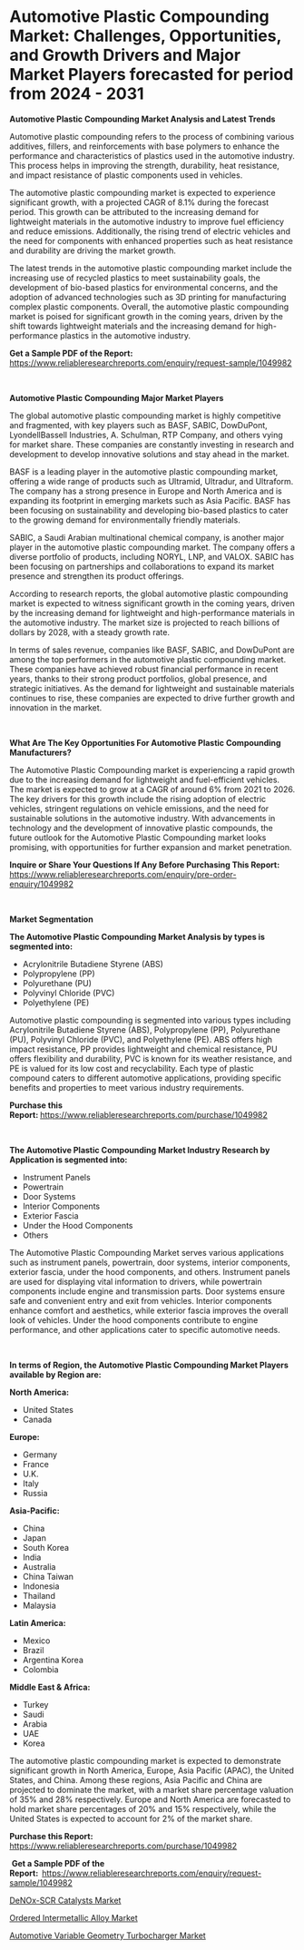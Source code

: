 <p><h1>Automotive Plastic Compounding Market: Challenges, Opportunities, and Growth Drivers and Major Market Players forecasted for period from 2024 - 2031</h1></p><p><strong>Automotive Plastic Compounding Market Analysis and Latest Trends</strong></p>
<p><p>Automotive plastic compounding refers to the process of combining various additives, fillers, and reinforcements with base polymers to enhance the performance and characteristics of plastics used in the automotive industry. This process helps in improving the strength, durability, heat resistance, and impact resistance of plastic components used in vehicles.</p><p>The automotive plastic compounding market is expected to experience significant growth, with a projected CAGR of 8.1% during the forecast period. This growth can be attributed to the increasing demand for lightweight materials in the automotive industry to improve fuel efficiency and reduce emissions. Additionally, the rising trend of electric vehicles and the need for components with enhanced properties such as heat resistance and durability are driving the market growth.</p><p>The latest trends in the automotive plastic compounding market include the increasing use of recycled plastics to meet sustainability goals, the development of bio-based plastics for environmental concerns, and the adoption of advanced technologies such as 3D printing for manufacturing complex plastic components. Overall, the automotive plastic compounding market is poised for significant growth in the coming years, driven by the shift towards lightweight materials and the increasing demand for high-performance plastics in the automotive industry.</p></p>
<p><strong>Get a Sample PDF of the Report:&nbsp;</strong> <a href="https://www.reliableresearchreports.com/enquiry/request-sample/1049982">https://www.reliableresearchreports.com/enquiry/request-sample/1049982</a></p>
<p>&nbsp;</p>
<p><strong>Automotive Plastic Compounding Major Market Players</strong></p>
<p><p>The global automotive plastic compounding market is highly competitive and fragmented, with key players such as BASF, SABIC, DowDuPont, LyondellBassell Industries, A. Schulman, RTP Company, and others vying for market share. These companies are constantly investing in research and development to develop innovative solutions and stay ahead in the market.</p><p>BASF is a leading player in the automotive plastic compounding market, offering a wide range of products such as Ultramid, Ultradur, and Ultraform. The company has a strong presence in Europe and North America and is expanding its footprint in emerging markets such as Asia Pacific. BASF has been focusing on sustainability and developing bio-based plastics to cater to the growing demand for environmentally friendly materials.</p><p>SABIC, a Saudi Arabian multinational chemical company, is another major player in the automotive plastic compounding market. The company offers a diverse portfolio of products, including NORYL, LNP, and VALOX. SABIC has been focusing on partnerships and collaborations to expand its market presence and strengthen its product offerings.</p><p>According to research reports, the global automotive plastic compounding market is expected to witness significant growth in the coming years, driven by the increasing demand for lightweight and high-performance materials in the automotive industry. The market size is projected to reach billions of dollars by 2028, with a steady growth rate.</p><p>In terms of sales revenue, companies like BASF, SABIC, and DowDuPont are among the top performers in the automotive plastic compounding market. These companies have achieved robust financial performance in recent years, thanks to their strong product portfolios, global presence, and strategic initiatives. As the demand for lightweight and sustainable materials continues to rise, these companies are expected to drive further growth and innovation in the market.</p></p>
<p>&nbsp;</p>
<p><strong>What Are The Key Opportunities For Automotive Plastic Compounding Manufacturers?</strong></p>
<p><p>The Automotive Plastic Compounding market is experiencing a rapid growth due to the increasing demand for lightweight and fuel-efficient vehicles. The market is expected to grow at a CAGR of around 6% from 2021 to 2026. The key drivers for this growth include the rising adoption of electric vehicles, stringent regulations on vehicle emissions, and the need for sustainable solutions in the automotive industry. With advancements in technology and the development of innovative plastic compounds, the future outlook for the Automotive Plastic Compounding market looks promising, with opportunities for further expansion and market penetration.</p></p>
<p><strong>Inquire or Share Your Questions If Any Before Purchasing This Report:</strong> <a href="https://www.reliableresearchreports.com/enquiry/pre-order-enquiry/1049982">https://www.reliableresearchreports.com/enquiry/pre-order-enquiry/1049982</a></p>
<p>&nbsp;</p>
<p><strong>Market Segmentation</strong></p>
<p><strong>The Automotive Plastic Compounding Market Analysis by types is segmented into:</strong></p>
<p><ul><li>Acrylonitrile Butadiene Styrene (ABS)</li><li>Polypropylene (PP)</li><li>Polyurethane (PU)</li><li>Polyvinyl Chloride (PVC)</li><li>Polyethylene (PE)</li></ul></p>
<p><p>Automotive plastic compounding is segmented into various types including Acrylonitrile Butadiene Styrene (ABS), Polypropylene (PP), Polyurethane (PU), Polyvinyl Chloride (PVC), and Polyethylene (PE). ABS offers high impact resistance, PP provides lightweight and chemical resistance, PU offers flexibility and durability, PVC is known for its weather resistance, and PE is valued for its low cost and recyclability. Each type of plastic compound caters to different automotive applications, providing specific benefits and properties to meet various industry requirements.</p></p>
<p><strong>Purchase this Report:&nbsp;</strong><a href="https://www.reliableresearchreports.com/purchase/1049982">https://www.reliableresearchreports.com/purchase/1049982</a></p>
<p>&nbsp;</p>
<p><strong>The Automotive Plastic Compounding Market Industry Research by Application is segmented into:</strong></p>
<p><ul><li>Instrument Panels</li><li>Powertrain</li><li>Door Systems</li><li>Interior Components</li><li>Exterior Fascia</li><li>Under the Hood Components</li><li>Others</li></ul></p>
<p><p>The Automotive Plastic Compounding Market serves various applications such as instrument panels, powertrain, door systems, interior components, exterior fascia, under the hood components, and others. Instrument panels are used for displaying vital information to drivers, while powertrain components include engine and transmission parts. Door systems ensure safe and convenient entry and exit from vehicles. Interior components enhance comfort and aesthetics, while exterior fascia improves the overall look of vehicles. Under the hood components contribute to engine performance, and other applications cater to specific automotive needs.</p></p>
<p>&nbsp;</p>
<p><strong>In terms of Region, the Automotive Plastic Compounding Market Players available by Region are:</strong></p>
<p>
    <p> <strong> North America: </strong>
        <ul>
            <li>United States</li>
            <li>Canada</li>
        </ul>
        </p> 
    <p> <strong> Europe: </strong>
        <ul>
            <li>Germany</li>
            <li>France</li>
            <li>U.K.</li>
            <li>Italy</li>
            <li>Russia</li>
        </ul>
        </p> 
    <p> <strong> Asia-Pacific: </strong>
        <ul>
            <li>China</li>
            <li>Japan</li>
            <li>South Korea</li>
            <li>India</li>
            <li>Australia</li>
            <li>China Taiwan</li>
            <li>Indonesia</li>
            <li>Thailand</li>
            <li>Malaysia</li>
        </ul>
        </p> 
    <p> <strong> Latin America: </strong>
        <ul>
            <li>Mexico</li>
            <li>Brazil</li>
            <li>Argentina Korea</li>
            <li>Colombia</li>
        </ul>
        </p> 
    <p> <strong> Middle East & Africa: </strong>
        <ul>
            <li>Turkey</li>
            <li>Saudi</li>
            <li>Arabia</li>
            <li>UAE</li>
            <li>Korea</li>
        </ul>
    </p>
    </p>
<p><p>The automotive plastic compounding market is expected to demonstrate significant growth in North America, Europe, Asia Pacific (APAC), the United States, and China. Among these regions, Asia Pacific and China are projected to dominate the market, with a market share percentage valuation of 35% and 28% respectively. Europe and North America are forecasted to hold market share percentages of 20% and 15% respectively, while the United States is expected to account for 2% of the market share.</p></p>
<p><strong>Purchase this Report: </strong><a href="https://www.reliableresearchreports.com/purchase/1049982">https://www.reliableresearchreports.com/purchase/1049982</a></p>
<p>&nbsp;<strong>Get a Sample PDF of the Report:&nbsp;&nbsp;</strong><a href="https://www.reliableresearchreports.com/enquiry/request-sample/1049982">https://www.reliableresearchreports.com/enquiry/request-sample/1049982</a></p>
<p><strong></strong></p>
<p><p><a href="https://view.publitas.com/reportprime-1/global-denox-scr-catalysts-market-by-types-applications-and-major-players-with-regional-growth-rate-analysis-and-development-situation-from-2023-to-2030/">DeNOx-SCR Catalysts Market</a></p><p><a href="https://view.publitas.com/reportprime-1/ordered-intermetallic-alloy-market-furnish-information-about-market-size-market-share-market-dynamics-and-projections-spanning-from-2023-to-2030/">Ordered Intermetallic Alloy Market</a></p><p><a href="https://view.publitas.com/reportprime-1/automotive-variable-geometry-turbocharger-market-size-growth-outlook-from-2023-to-2030-projecting-at-markets-trends-analysis-by-application-regional-outlook-and-revenue/">Automotive Variable Geometry Turbocharger Market</a></p></p>